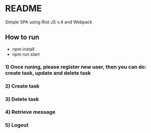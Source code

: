 # README

Simple SPA using Riot JS v.4 and Webpack 

## How to run
* npm install
* npm run start

### 1) Once runing, please register new user, then you can do: create task, update and delete task
### 2) Create task
### 3) Delete task
### 4) Retrieve message
### 5) Logout
